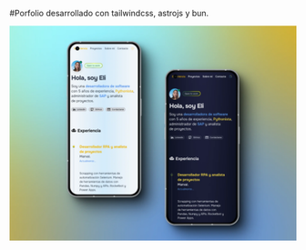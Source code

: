#Porfolio desarrollado con tailwindcss, astrojs y bun.

<div align="center">
<a href="#">
<img src="./public/porfolio.webp">
</a>
<p></p>
</div>